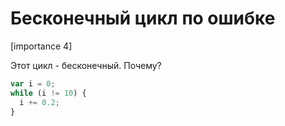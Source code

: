 # Бесконечный цикл по ошибке

[importance 4]

Этот цикл - бесконечный. Почему?

```js
var i = 0;
while (i != 10) {
  i += 0.2;
}
```

